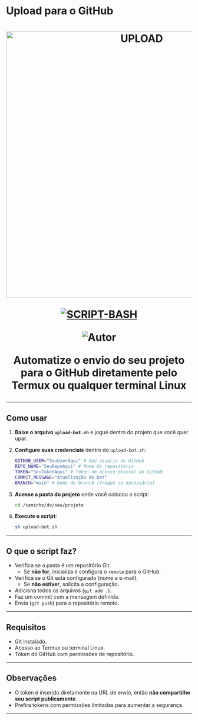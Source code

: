 # Upload para o GitHub

<h1 align="center">
<p>
<img src= "https://files.catbox.moe/jijqo6.jpg" alt="UPLOAD" width="720">
</p>

<p align="center">
<a href="#"><img title="SCRIPT-BASH" src="https://img.shields.io/badge/SCRIPT•BASH-blue?&style=for-the-badge"></a>
</p>

<p align="center">
<img title="Autor" src="https://img.shields.io/badge/Autor-@euyato-orange.svg?style=for-the-badge&logo=github"></a>

Automatize o envio do seu projeto para o GitHub diretamente pelo Termux ou qualquer terminal Linux

---

## Como usar

1. **Baixe o arquivo `upload-bot.sh`** e jogue dentro do projeto que você quer upar.

2. **Configure suas credenciais** dentro do `upload-bot.sh`:
   
   ```sh
   GITHUB_USER="SeuUserAqui" # Seu usuário do GitHub
   REPO_NAME="SeuRepoAqui" # Nome do repositório
   TOKEN="SeuTokenAqui" # Token de acesso pessoal do GitHub
   COMMIT_MESSAGE="Atualização do bot"
   BRANCH="main" # Nome do branch (troque se necessário)
   ```

3. **Acesse a pasta do projeto** onde você colocou o script:

   ```bash
   cd /caminho/do/seu/projeto
   ```

4. **Execute o script**:
   
   ```bash
   sh upload-bot.sh
   ```
---

## O que o script faz?

- Verifica se a pasta é um repositório Git.
  - Se **não for**, inicializa e configura o `remote` para o GitHub.
- Verifica se o Git está configurado (nome e e-mail).
  - Se **não estiver**, solicita a configuração.
- Adiciona todos os arquivos (`git add .`).
- Faz um commit com a mensagem definida.
- Envia (`git push`) para o repositório remoto.

---

## Requisitos

- Git instalado.
- Acesso ao Termux ou terminal Linux.
- Token do GitHub com permissões de repositório.

---

## Observações

- O token é inserido diretamente na URL de envio, então **não compartilhe seu script publicamente**.
- Prefira tokens com permissões limitadas para aumentar a segurança.

---
